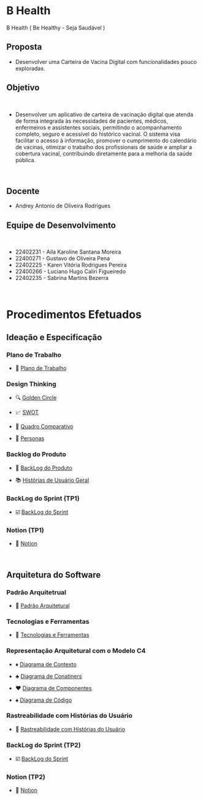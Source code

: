 # B Health
 B Health ( Be Healthy - Seja Saudável )

## Proposta
- Desenvolver uma Carteira de Vacina Digital com funcionalidades pouco exploradas.

## Objetivo
<br>

- Desenvolver um aplicativo de carteira de vacinação digital que atenda de forma integrada às necessidades de pacientes, médicos, enfermeiros e assistentes sociais, permitindo o acompanhamento completo, seguro e acessível do histórico vacinal. O sistema visa facilitar o acesso à informação, promover o cumprimento do calendário de vacinas, otimizar o trabalho dos profissionais de saúde e ampliar a cobertura vacinal, contribuindo diretamente para a melhoria da saúde pública.
<br>

## Docente
- Andrey Antonio de Oliveira Rodrigues

## Equipe de Desenvolvimento 
<br>

- 22402231 - Aila Karoline Santana Moreira     
- 22400271 - Gustavo de Oliveira Pena        
- 22402225 - Karen Vitória Rodrigues Pereira   
- 22400266 - Luciano Hugo Caliri Figueiredo    
- 22402235 - Sabrina Martins Bezerra 
<br>

# Procedimentos Efetuados
## Ideação e Especificação

### Plano de Trabalho
- :speech_balloon: [Plano de Trabalho](https://github.com/hisokarenn/ES1-TP1/blob/859b5ccd4a17bda57965a308a1e962c64b0d5e9f/Ideacao_Especificacao/1_Plano_de_Trabalho/Plano_de_Trabalho.md)

### Design Thinking
- :mag: [Golden Circle](https://github.com/hisokarenn/ES1-TP1/blob/d64d984eea579a135c9c3db8bac4e7259134389f/Ideacao_Especificacao/2_Design_Thinking/1_Golden_Circle.md)

- :chart_with_upwards_trend: [SWOT](https://github.com/hisokarenn/ES1-TP1/blob/859b5ccd4a17bda57965a308a1e962c64b0d5e9f/Ideacao_Especificacao/2_Design_Thinking/2_SWOT.md)

- :twisted_rightwards_arrows: [Quadro Comparativo](https://github.com/hisokarenn/ES1-TP1/blob/d64d984eea579a135c9c3db8bac4e7259134389f/Ideacao_Especificacao/2_Design_Thinking/3_Quadro_Comparativo.md)

- :bust_in_silhouette: [Personas](https://github.com/hisokarenn/ES1-TP1/blob/859b5ccd4a17bda57965a308a1e962c64b0d5e9f/Ideacao_Especificacao/2_Design_Thinking/4_Personas.md)
  
### Backlog do Produto
- :busts_in_silhouette: [BackLog do Produto](https://github.com/hisokarenn/ES1-TP1/blob/dddc3d265a1f04deea29acc2e71a4026eed3c345/Ideacao_Especificacao/3_BackLog_do_Produto/BackLog_do_Produto.md)

- :books: [Histórias de Usuário Geral](https://github.com/hisokarenn/ES1-TP1/blob/dddc3d265a1f04deea29acc2e71a4026eed3c345/Ideacao_Especificacao/3_BackLog_do_Produto/Hist%C3%B3rias_de_usu%C3%A1rio.md)

### BackLog do Sprint (TP1)
- :ballot_box_with_check: [BackLog do Sprint](https://github.com/hisokarenn/ES1-TP1/blob/dddc3d265a1f04deea29acc2e71a4026eed3c345/Ideacao_Especificacao/4_BackLog_do_Sprint/BackLog_do_Sprint.md)

### Notion (TP1)
- :open_file_folder: [Notion](https://github.com/hisokarenn/ES1-TP1/tree/339d2631a9194a11bca8fbef5c0bb64f896ee82a/Ideacao_Especificacao/5_Notion)
<br>

## Arquitetura do Software
### Padrão Arquitetrual
- :triangular_ruler: [Padrão Arquitetural]()

### Tecnologias e Ferramentas
- :hammer: [Tecnologias e Ferramentas]()

### Representação Arquitetural com o Modelo C4
- :diamonds: [Diagrama de Contexto]()
  
- :clubs: [Diagrama de Conatiners]()
  
- :hearts: [Diagrama de Componentes]()
  
- :spades: [Diagrama de Código]()

### Rastreabilidade com Histórias do Usuário
- :pushpin: [Rastreabilidade com Histórias do Usuário]()

### BackLog do Sprint (TP2)
- :ballot_box_with_check: [BackLog do Sprint]()

### Notion (TP2)
- :open_file_folder: [Notion]()
